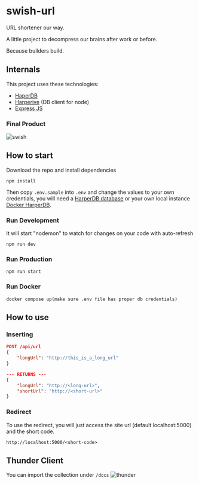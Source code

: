 # swish-url
URL shortener our way.

A little project to decompress our brains after work or before. 

Because builders build. 

## Internals
This project uses these technologies:
* [HaperDB](https://harperdb.io/)
* [Harperive](https://chandan-24.github.io/Harperive/) (DB client for node)
* [Express JS](https://expressjs.com/)


### Final Product

![swish](https://user-images.githubusercontent.com/3884823/124386567-0bc55e80-dca9-11eb-9210-079f7cb78e15.png)

## How to start
Download the repo and install dependencies
```shell
npm install
```
Then copy `.env.sample` into `.env` and change the values to your own credentials, you will need a [HarperDB database](https://harperdb.io/product/harperdb-cloud/) or your own local instance [Docker HarperDB](https://hub.docker.com/r/harperdb/hdb).

### Run Development
It will start "nodemon" to watch for changes on your code with auto-refresh
```shell
npm run dev
```

### Run Production
```shell
npm run start
```
### Run Docker
```shell
docker compose up(make sure .env file has proper db credentials)
```

## How to use
### Inserting

```json
POST /api/url
{
    "longUrl": "http://this_is_a_long_url"
}

--- RETURNS ---
{
    "longUrl": "http://<long-url>",
    "shortUrl": "http://<short-url>"
}
```

### Redirect
To use the redirect, you will just access the site url (default localhost:5000) and the short code.
```
http://localhost:5000/<short-code>
```

## Thunder Client
You can import the collection under `/docs`
![thunder](https://user-images.githubusercontent.com/3884823/124386367-0a476680-dca8-11eb-8fae-76d22bdda0e4.png)
